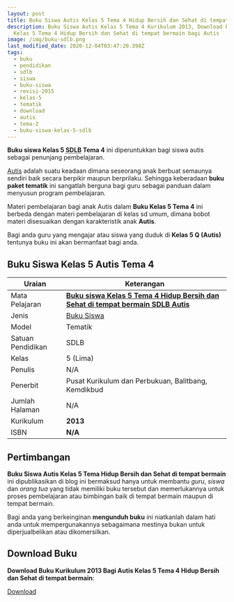 ```yaml
---
layout: post
title: Buku Siswa Autis Kelas 5 Tema 4 Hidup Bersih dan Sehat di tempat bermain
description: Buku Siswa Autis Kelas 5 Tema 4 Kurikulum 2013, Download buku
  Kelas 5 Tema 4 Hidup Bersih dan Sehat di tempat bermain bagi Autis
image: /img/buku-sdlb.png
last_modified_date: 2020-12-04T03:47:20.398Z
tags:
  - buku
  - pendidikan
  - sdlb
  - siswa
  - buku-siswa
  - revisi-2015
  - kelas-5
  - tematik
  - download
  - autis
  - tema-2
  - buku-siswa-kelas-5-sdlb
---
```


**Buku siswa Kelas 5 <abbr title="tempat bermain Dasar Luar Biasa">SDLB</abbr> Tema 4** ini diperuntukkan bagi siswa autis sebagai penunjang pembelajaran.

[Autis](/teori/apa-itu-autisme) adalah suatu keadaan dimana seseorang anak berbuat semaunya sendiri baik secara berpikir maupun berprilaku. Sehingga keberadaan **buku paket tematik** ini sangatlah berguna bagi guru sebagai panduan dalam menyusun program pembelajaran.

Materi pembelajaran bagi anak Autis dalam **Buku Kelas 5 Tema 4** ini berbeda dengan materi pembelajaran di kelas sd umum, dimana bobot materi disesuaikan dengan karakteristik anak **Autis**.

Bagi anda guru yang mengajar atau siswa yang duduk di **Kelas 5 Q (Autis)** tentunya buku ini akan bermanfaat bagi anda.

## Buku Siswa Kelas 5 Autis Tema 4 

|Uraian|Keterangan|
| --- | --- |
|Mata Pelajaran|<a href="/bse/buku-siswa-autis-kelas-5-tema-4-hidup-bersih-dan-sehat-ditempat-bermain" title="Buku siswa Kelas 5 Tema 4 Hidup Bersih dan Sehat di tempat bermain SDLB Autis"><strong>Buku siswa Kelas 5 Tema 4 Hidup Bersih dan Sehat di tempat bermain SDLB Autis</strong></a>|
|Jenis|<a href="/bse" title="Buku Siswa" target="_blank">Buku Siswa</a>|
|Model|Tematik|
|Satuan Pendidikan|SDLB|
|Kelas|5 (Lima)|
|Penulis|N/A|
|Penerbit|Pusat Kurikulum dan Perbukuan, Balitbang, Kemdikbud|
|Jumlah Halaman|N/A|
|Kurikulum|<strong>2013</strong>|
|ISBN|<strong>N/A</strong>|

## Pertimbangan
**Buku Siswa Autis Kelas 5 Tema Hidup Bersih dan Sehat di tempat bermain** ini dipublikasikan di blog ini bermaksud hanya untuk membantu _guru_, _siswa_ dan _orang tua_ yang tidak memiliki buku tersebut dan memerlukannya untuk proses pembelajaran atau bimbingan baik di tempat bermain maupun di tempat bermain.

Bagi anda yang berkeinginan <b>mengunduh buku</b> ini niatkanlah dalam hati anda untuk mempergunakannya sebagaimana mestinya bukan untuk diperjualbelikan atau dikomersilkan.
  
## Download Buku
**Download Buku Kurikulum 2013 Bagi Autis Kelas 5 Tema 4 Hidup Bersih dan Sehat di tempat bermain**:
<p class="center"><a class="button download" href="https://docs.google.com/uc?export=download&id=15Z7GOOsX6rPjoCe9Kx8TwA6q6wePdply" rel="nofollow" target="_blank" title="Download Buku Siswa Autis Kelas 5 Tema Hidup Bersih dan Sehat di tempat bermain">Download</a></p>
